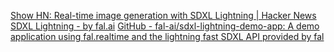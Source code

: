 
[Show HN: Real-time image generation with SDXL Lightning | Hacker News](https://news.ycombinator.com/item?id=39474467)
[SDXL Lightning - by fal.ai](https://fastsdxl.ai/)
[GitHub - fal-ai/sdxl-lightning-demo-app: A demo application using fal.realtime and the lightning fast SDXL API provided by fal](https://github.com/fal-ai/sdxl-lightning-demo-app)
